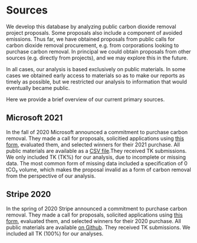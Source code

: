 # Sources

We develop this database by analyzing public carbon dioxide removal project proposals. Some proposals also include a component of avoided emissions. Thus far, we have obtained proposals from public calls for carbon dioxide removal procurement, e.g. from corporations looking to purchase carbon removal. In principal we could obtain proposals from other sources (e.g. directly from projects), and we may explore this in the future.

In all cases, our analysis is based exclusively on public materials. In some cases we obtained early access to materials so as to make our reports as timely as possible, but we restricted our analysis to information that would eventually became public.

Here we provide a brief overview of our current primary sources.

## Microsoft 2021

In the fall of 2020 Microsoft announced a commitment to purchase carbon removal. They made a call for proposals, solicitied applications using [this form](), evaluated them, and selected winners for their 2021 purchase. All public materials are available as a [CSV file]().They received TK submissions. We only included TK (TK%) for our analysis, due to incomplete or missing data. The most common form of missing data included a specification of 0 tCO₂ volume, which makes the proposal invalid as a form of carbon removal from the perspective of our analysis.

## Stripe 2020

In the spring of 2020 Stripe announced a commitment to purchase carbon removal. They made a call for proposals, solicited applications using [this form](), evaluated them, and selected winners for their 2020 purchase. All public materials are available [on Github](). They received TK submissions. We included all TK (100%) for our analyses.




